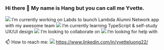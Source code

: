 ### Hi there 👋 My name is Hang but you can call me Yvette. 

 <img src="https://img.icons8.com/windows/32/000000/laptop-analytic.png"/> I’m currently working on  Labds to launch Lambda Alumni Network app with my awesome team 
 <img src="https://img.icons8.com/windows/32/000000/open-book.png"/>       I’m currently learning TypeScript & self-study UX/UI design 
 <img src="https://img.icons8.com/windows/32/000000/laptop-analytic.png"/> I’m looking to collaborate on 
 <img src="https://img.icons8.com/windows/32/000000/laptop-analytic.png"/> I’m looking for help with 
 
 📫 How to reach me: <img src="https://img.icons8.com/windows/32/000000/linkedin.png"/> https://www.linkedin.com/in/yvetteluong22/

